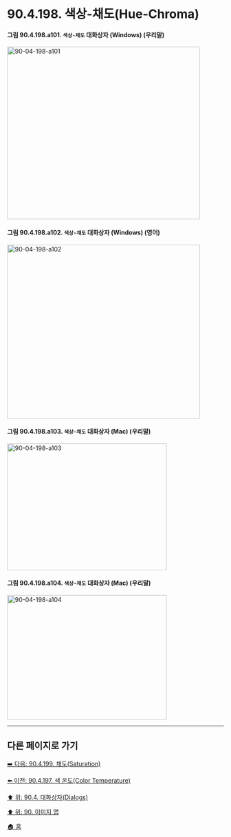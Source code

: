 # 90.4.198. 색상-채도(Hue-Chroma)

<a id="90-04-198-a101"></a>

#### 그림 90.4.198.a101. `색상-채도` 대화상자 (Windows) (우리말)
<img width="448" height="402" alt="90-04-198-a101" src="https://github.com/user-attachments/assets/14034322-d517-4aa5-b565-59199ccaae7d" />

<a id="90-04-198-a102"></a>

#### 그림 90.4.198.a102. `색상-채도` 대화상자 (Windows) (영어)
<img width="448" height="405" alt="90-04-198-a102" src="https://github.com/user-attachments/assets/cd7d91a9-f3d2-47ec-9ee5-d43f127e1918" />

<a id="90-04-198-a103"></a>

#### 그림 90.4.198.a103. `색상-채도` 대화상자 (Mac) (우리말)
<img width="371" height="295" alt="90-04-198-a103" src="https://github.com/user-attachments/assets/904813cb-1115-4357-ab91-501dfb92e3ab" />

<a id="90-04-198-a104"></a>

#### 그림 90.4.198.a104. `색상-채도` 대화상자 (Mac) (우리말)
<img width="371" height="290" alt="90-04-198-a104" src="https://github.com/user-attachments/assets/bbfbb6a6-afd9-4fc1-8e40-0a4c65468e2a" />

***

## 다른 페이지로 가기

[➡️ 다음: 90.4.199. 채도(Saturation)](./90-04-0199-saturation.md)

[⬅️ 이전: 90.4.197. 색 온도(Color Temperature)](./90-04-0197-color_temperature.md)

[⬆️ 위: 90.4. 대화상자(Dialogs)](./90-04-0000-dialogs.md)

[⬆️ 위: 90. 이미지 맵](./90-00-image-map.md)

[🏠 홈](./00-home.md)